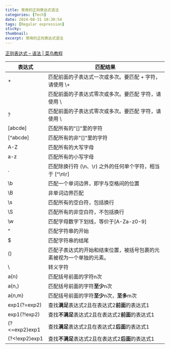```yaml
---
title: 常用的正则表达式语法
categories: [Tech]
date: 2024-08-31 10:30:54
tags: [Regular expression]
sticky:
thumbnail:
excerpt: 常用的正则表达式语法
---
```

[正则表达式 – 语法 | 菜鸟教程](https://www.runoob.com/regexp/regexp-syntax.html)

| 表达式 | 匹配结果 |
| --- | --- |
| + | 匹配前面的子表达式一次或多次。要匹配 + 字符，请使用 \\+ |
|  | 匹配前面的子表达式零次或多次。要匹配  字符，请使用 \\ |
| ? | 匹配前面的子表达式零次或多次。要匹配  字符，请使用 \\ |
| [abcde] | 匹配所有的"[]"里的字符 |
| [^abcde] | 匹配所有的非"[]"里的字符 |
| A-Z | 匹配所有的大写字母 |
| a-z | 匹配所有的小写字母 |
| . | 匹配除换行符 (\\n、\\r) 之外的任何单个字符，相当于 [^\\n\\r] |
| \\b | 匹配一个单词边界，即字与空格间的位置 |
| \\B | 非单词边界匹配 |
| \\s | 匹配所有的空白符，包括换行 |
| \\S | 匹配所有的非空白符，不包括换行 |
| \\w | 匹配字母数字下划线，等价于[A-Za-z0-9] |
| ^ | 匹配字符串的开始 |
| $ | 匹配字符串的结尾 |
| () | 匹配子表达式的开始和结束位置，被括号包裹的元素被视为一个单独的元素。 |
| \\ | 转义字符 |
| a{n} | 匹配括号前面的字符n次 |
| a{n,} | 匹配括号前面的字符**至少**n次 |
| a{n,m} | 匹配括号前面的字符**至少**n次，**至多**m次 |
| exp1(?=exp2) | 查找**满足**表达式2且在表达式2**前面**的表达式1 |
| exp1(?!exp2) | 查找**不满足**表达式2且在表达式2**前面**的表达式1 |
| (?<=exp2)exp1 | 查找**满足**表达式2且在表达式2**后面**的表达式1 |
| (?<!exp2)exp1 | 查找**不满足**表达式2且在表达式2**后面**的表达式1 |
